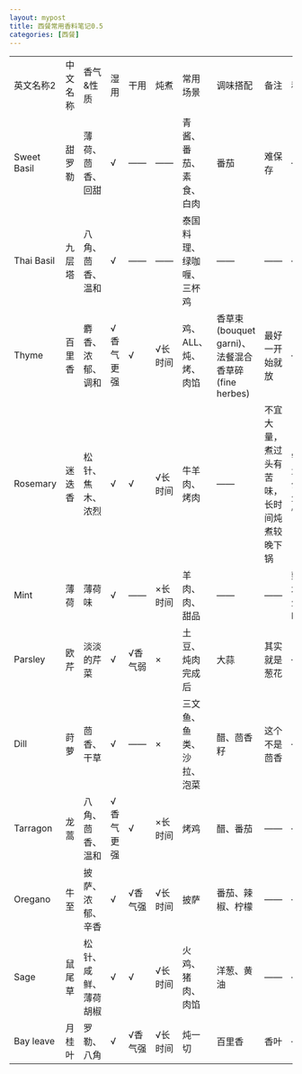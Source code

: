 ```yaml
---
layout: mypost
title: 西餐常用香料笔记0.5
categories: [西餐] 
---
```


<style>
table th:first-of-type {
	width: 100px;
}
</style>

<table>
    <tr>
        <td>英文名称2</td>
        <td>中文名称</td>
        <td>香气&amp;性质</td>
        <td>湿用</td>
        <td>干用</td>
        <td>炖煮</td>
        <td>常用场景</td>
        <td>调味搭配</td>
        <td>备注</td>
        <td>种植</td>
        <td>种植难度</td>
    </tr>
    <tr>
        <td>Sweet Basil</td>
        <td>甜罗勒</td>
        <td>薄荷、茴香、回甜</td>
        <td>√</td>
        <td>——</td>
        <td>——</td>
        <td>青酱、番茄、素食、白肉</td>
        <td>番茄</td>
        <td>难保存</td>
        <td>——</td>
        <td>4</td>
    </tr>
    <tr>
        <td>Thai Basil</td>
        <td>九层塔</td>
        <td>八角、茴香、温和</td>
        <td>√</td>
        <td>——</td>
        <td>——</td>
        <td>泰国料理、绿咖喱、三杯鸡</td>
        <td>——</td>
        <td>——</td>
        <td>——</td>
        <td>——</td>
    </tr>
    <tr>
        <td>Thyme</td>
        <td>百里香</td>
        <td>麝香、浓郁、调和</td>
        <td>√香气更强</td>
        <td>√</td>
        <td>√长时间</td>
        <td>鸡、ALL、炖、烤、肉馅</td>
        <td>香草束(bouquet garni)、法餐混合香草碎(fine herbes)</td>
        <td>最好一开始就放</td>
        <td>——</td>
        <td>3</td>
    </tr>
    <tr>
        <td>Rosemary</td>
        <td>迷迭香</td>
        <td>松针、焦木、浓烈</td>
        <td>√</td>
        <td>√</td>
        <td>√长时间</td>
        <td>牛羊肉、烤肉</td>
        <td>——</td>
        <td>不宜大量，煮过头有苦味，长时间炖煮较晚下锅</td>
        <td>需水量少，生长慢</td>
        <td>1</td>
    </tr>
    <tr>
        <td>Mint</td>
        <td>薄荷</td>
        <td>薄荷味</td>
        <td>√</td>
        <td>——</td>
        <td>×长时间</td>
        <td>羊肉、肉、甜品</td>
        <td>——</td>
        <td>——</td>
        <td>勤浇水，生长旺盛</td>
        <td>1</td>
    </tr>
    <tr>
        <td>Parsley</td>
        <td>欧芹</td>
        <td>淡淡的芹菜</td>
        <td>√</td>
        <td>√香气弱</td>
        <td>×</td>
        <td>土豆、炖肉完成后</td>
        <td>大蒜</td>
        <td>其实就是葱花</td>
        <td>——</td>
        <td>4</td>
    </tr>
    <tr>
        <td>Dill</td>
        <td>莳萝</td>
        <td>茴香、干草</td>
        <td>√</td>
        <td>——</td>
        <td>×</td>
        <td>三文鱼、鱼类、沙拉、泡菜</td>
        <td>醋、茴香籽</td>
        <td>这个不是茴香</td>
        <td>——</td>
        <td>——</td>
    </tr>
    <tr>
        <td>Tarragon</td>
        <td>龙蒿</td>
        <td>八角、茴香、温和</td>
        <td>√香气更强</td>
        <td>√</td>
        <td>×长时间</td>
        <td>烤鸡</td>
        <td>醋、番茄</td>
        <td>——</td>
        <td>——</td>
        <td>——</td>
    </tr>
    <tr>
        <td>Oregano</td>
        <td>牛至</td>
        <td>披萨、浓郁、辛香</td>
        <td>√</td>
        <td>√香气强</td>
        <td>√长时间</td>
        <td>披萨</td>
        <td>番茄、辣椒、柠檬</td>
        <td>——</td>
        <td>——</td>
        <td>——</td>
    </tr>
    <tr>
        <td>Sage</td>
        <td>鼠尾草</td>
        <td>松针、咸鲜、薄荷胡椒</td>
        <td>√</td>
        <td>√</td>
        <td>√长时间</td>
        <td>火鸡、猪肉、肉馅</td>
        <td>洋葱、黄油</td>
        <td>——</td>
        <td>——</td>
        <td>——</td>
    </tr>
    <tr>
        <td>Bay leave</td>
        <td>月桂叶</td>
        <td>罗勒、八角</td>
        <td>√</td>
        <td>√香气强</td>
        <td>√长时间</td>
        <td>炖一切</td>
        <td>百里香</td>
        <td>香叶</td>
        <td>——</td>
        <td>——</td>
    </tr>
</table>


